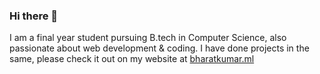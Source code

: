 ### Hi there 👋

I am a final year student pursuing B.tech in Computer Science, also passionate about web development & coding. I have done projects in the same, please check it out on my website at [bharatkumar.ml](https://bharatkumar.ml)
<!--
**bharatbamaniya/bharatbamaniya** is a ✨ _special_ ✨ repository because its `README.md` (this file) appears on your GitHub profile.

Here are some ideas to get you started:

- 🔭 I’m currently working on ...
- 🌱 I’m currently learning ...
- 👯 I’m looking to collaborate on ...
- 🤔 I’m looking for help with ...
- 💬 Ask me about ...
- 📫 How to reach me: ...
- 😄 Pronouns: ...
- ⚡ Fun fact: ...
-->

